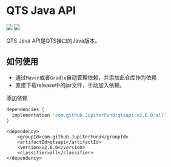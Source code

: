 # QTS Java API

[![](https://jitpack.io/v/JupiterFund/qtsapi.svg)](https://jitpack.io/#JupiterFund/qtsapi)
[![](https://jitci.com/gh/JupiterFund/qtsapi/svg)](https://jitci.com/gh/JupiterFund/qtsapi)

QTS Java API是QTS接口的Java版本。

## 如何使用

* 通过`Maven`或者`Gradle`自动管理依赖，并添加此仓库作为依赖
* 直接下载release中的jar文件，手动加入依赖。

添加依赖

```gradle
dependencies {
  implementation 'com.github.JupiterFund:qtsapi:v2.6.0:all'
}
```

```maven
<dependency>
    <groupId>com.github.JupiterFund</groupId>
    <artifactId>qtsapi</artifactId>
    <version>v2.6.0</version>
    <classifier>all</classifier>
</dependency>
```
